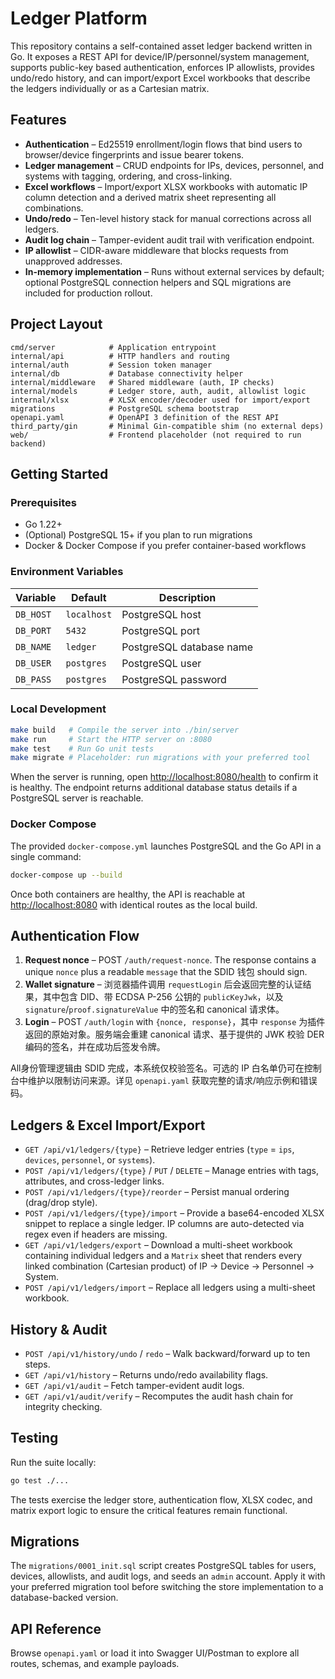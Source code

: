 # Ledger Platform

This repository contains a self-contained asset ledger backend written in Go. It exposes a REST API for device/IP/personnel/system management, supports public-key based authentication, enforces IP allowlists, provides undo/redo history, and can import/export Excel workbooks that describe the ledgers individually or as a Cartesian matrix.

## Features

- **Authentication** – Ed25519 enrollment/login flows that bind users to browser/device fingerprints and issue bearer tokens.
- **Ledger management** – CRUD endpoints for IPs, devices, personnel, and systems with tagging, ordering, and cross-linking.
- **Excel workflows** – Import/export XLSX workbooks with automatic IP column detection and a derived matrix sheet representing all combinations.
- **Undo/redo** – Ten-level history stack for manual corrections across all ledgers.
- **Audit log chain** – Tamper-evident audit trail with verification endpoint.
- **IP allowlist** – CIDR-aware middleware that blocks requests from unapproved addresses.
- **In-memory implementation** – Runs without external services by default; optional PostgreSQL connection helpers and SQL migrations are included for production rollout.

## Project Layout

```
cmd/server            # Application entrypoint
internal/api          # HTTP handlers and routing
internal/auth         # Session token manager
internal/db           # Database connectivity helper
internal/middleware   # Shared middleware (auth, IP checks)
internal/models       # Ledger store, auth, audit, allowlist logic
internal/xlsx         # XLSX encoder/decoder used for import/export
migrations            # PostgreSQL schema bootstrap
openapi.yaml          # OpenAPI 3 definition of the REST API
third_party/gin       # Minimal Gin-compatible shim (no external deps)
web/                  # Frontend placeholder (not required to run backend)
```

## Getting Started

### Prerequisites

- Go 1.22+
- (Optional) PostgreSQL 15+ if you plan to run migrations
- Docker & Docker Compose if you prefer container-based workflows

### Environment Variables

| Variable             | Default     | Description                                      |
|----------------------|-------------|--------------------------------------------------|
| `DB_HOST`            | `localhost` | PostgreSQL host                                  |
| `DB_PORT`            | `5432`      | PostgreSQL port                                  |
| `DB_NAME`            | `ledger`    | PostgreSQL database name                         |
| `DB_USER`            | `postgres`  | PostgreSQL user                                  |
| `DB_PASS`            | `postgres`  | PostgreSQL password                              |

### Local Development

```bash
make build   # Compile the server into ./bin/server
make run     # Start the HTTP server on :8080
make test    # Run Go unit tests
make migrate # Placeholder: run migrations with your preferred tool
```

When the server is running, open <http://localhost:8080/health> to confirm it is healthy. The endpoint returns additional database status details if a PostgreSQL server is reachable.

### Docker Compose

The provided `docker-compose.yml` launches PostgreSQL and the Go API in a single command:

```bash
docker-compose up --build
```

Once both containers are healthy, the API is reachable at <http://localhost:8080> with identical routes as the local build.

## Authentication Flow

1. **Request nonce** – POST `/auth/request-nonce`. The response contains a unique `nonce` plus a readable `message` that the SDID 钱包 should sign.
2. **Wallet signature** – 浏览器插件调用 `requestLogin` 后会返回完整的认证结果，其中包含 DID、带 ECDSA P-256 公钥的 `publicKeyJwk`，以及 `signature`/`proof.signatureValue` 中的签名和 canonical 请求体。
3. **Login** – POST `/auth/login` with `{nonce, response}`，其中 `response` 为插件返回的原始对象。服务端会重建 canonical 请求、基于提供的 JWK 校验 DER 编码的签名，并在成功后签发令牌。

All身份管理逻辑由 SDID 完成，本系统仅校验签名。可选的 IP 白名单仍可在控制台中维护以限制访问来源。详见 `openapi.yaml` 获取完整的请求/响应示例和错误码。

## Ledgers & Excel Import/Export

- `GET /api/v1/ledgers/{type}` – Retrieve ledger entries (`type` = `ips`, `devices`, `personnel`, or `systems`).
- `POST /api/v1/ledgers/{type}` / `PUT` / `DELETE` – Manage entries with tags, attributes, and cross-ledger links.
- `POST /api/v1/ledgers/{type}/reorder` – Persist manual ordering (drag/drop style).
- `POST /api/v1/ledgers/{type}/import` – Provide a base64-encoded XLSX snippet to replace a single ledger. IP columns are auto-detected via regex even if headers are missing.
- `GET /api/v1/ledgers/export` – Download a multi-sheet workbook containing individual ledgers and a `Matrix` sheet that renders every linked combination (Cartesian product) of IP → Device → Personnel → System.
- `POST /api/v1/ledgers/import` – Replace all ledgers using a multi-sheet workbook.

## History & Audit

- `POST /api/v1/history/undo` / `redo` – Walk backward/forward up to ten steps.
- `GET /api/v1/history` – Returns undo/redo availability flags.
- `GET /api/v1/audit` – Fetch tamper-evident audit logs.
- `GET /api/v1/audit/verify` – Recomputes the audit hash chain for integrity checking.

## Testing

Run the suite locally:

```bash
go test ./...
```

The tests exercise the ledger store, authentication flow, XLSX codec, and matrix export logic to ensure the critical features remain functional.

## Migrations

The `migrations/0001_init.sql` script creates PostgreSQL tables for users, devices, allowlists, and audit logs, and seeds an `admin` account. Apply it with your preferred migration tool before switching the store implementation to a database-backed version.

## API Reference

Browse `openapi.yaml` or load it into Swagger UI/Postman to explore all routes, schemas, and example payloads.
